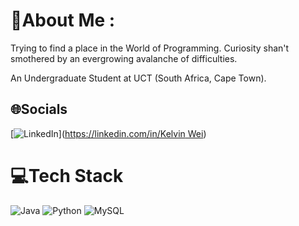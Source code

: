 # 💫About Me :
Trying to find a place in the World of Programming. Curiosity shan't smothered by an evergrowing avalanche of difficulties. 

An Undergraduate Student at UCT (South Africa, Cape Town).

## 🌐Socials
[![LinkedIn](https://img.shields.io/badge/LinkedIn-%230077B5.svg?logo=linkedin&logoColor=white)]([https://linkedin.com/in/Kelvin Wei](https://www.linkedin.com/in/kelvin-wei-4b2385227)) 

# 💻Tech Stack
![Java](https://img.shields.io/badge/java-%23ED8B00.svg?style=for-the-badge&logo=java&logoColor=white) ![Python](https://img.shields.io/badge/python-3670A0?style=for-the-badge&logo=python&logoColor=ffdd54) ![MySQL](https://img.shields.io/badge/mysql-%2300f.svg?style=for-the-badge&logo=mysql&logoColor=white)

